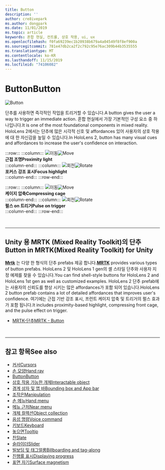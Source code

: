 ```yaml
---
title: Button
description: ''
author: cre8ivepark
ms.author: dongpark
ms.date: 11/01/2019
ms.topic: article
keywords: 혼합 현실, 컨트롤, 상호 작용, ui, ux
ms.openlocfilehash: f0fa69239ec1b20938b679a4a04549f8f8ef900a
ms.sourcegitcommit: 781e47db2ca2f2c792c95e76ac309b44b3535555
ms.translationtype: MT
ms.contentlocale: ko-KR
ms.lasthandoff: 11/15/2019
ms.locfileid: "74106082"
---
```

# <a name="button"></a><span data-ttu-id="ca454-103">Button</span><span class="sxs-lookup"><span data-stu-id="ca454-103">Button</span></span>

![Button](images/UX/UX_Hero_Button.jpg)

<span data-ttu-id="ca454-105">단추를 사용하면 즉각적인 작업을 트리거할 수 있습니다.</span><span class="sxs-lookup"><span data-stu-id="ca454-105">A button gives the user a way to trigger an immediate action.</span></span> <span data-ttu-id="ca454-106">혼합 현실에서 가장 기본적인 구성 요소 중 하나입니다.</span><span class="sxs-lookup"><span data-stu-id="ca454-106">It is one of the most foundational components in mixed reality.</span></span> <span data-ttu-id="ca454-107">HoloLens 2에서는 단추에 많은 시각적 신호 및 affordances 있어 사용자의 상호 작용에 대 한 자신감을 높일 수 있습니다.</span><span class="sxs-lookup"><span data-stu-id="ca454-107">In HoloLens 2, button has many visual cues and affordances to increase the user's confidence on interaction.</span></span> 


:::row:::
    :::column:::
       <span data-ttu-id="ca454-108">![이동](images/UX/UX_Button_Affordance_ProximityLight.jpg)</span><span class="sxs-lookup"><span data-stu-id="ca454-108">![Move](images/UX/UX_Button_Affordance_ProximityLight.jpg)</span></span><br>
       <span data-ttu-id="ca454-109">**근접 조명**</span><span class="sxs-lookup"><span data-stu-id="ca454-109">**Proximity light**</span></span><br>
    :::column-end:::
    :::column:::
       <span data-ttu-id="ca454-110">![회전](images/UX/UX_Button_Affordance_FocusHighlight.jpg)</span><span class="sxs-lookup"><span data-stu-id="ca454-110">![Rotate](images/UX/UX_Button_Affordance_FocusHighlight.jpg)</span></span><br>
        <span data-ttu-id="ca454-111">**포커스 강조 표시**</span><span class="sxs-lookup"><span data-stu-id="ca454-111">**Focus highlight**</span></span><br>
    :::column-end:::
:::row-end:::

:::row:::
    :::column:::
       <span data-ttu-id="ca454-112">![이동](images/UX/UX_Button_Affordance_Compression.jpg)</span><span class="sxs-lookup"><span data-stu-id="ca454-112">![Move](images/UX/UX_Button_Affordance_Compression.jpg)</span></span><br>
       <span data-ttu-id="ca454-113">**케이지 압축**</span><span class="sxs-lookup"><span data-stu-id="ca454-113">**Compressing cage**</span></span><br>
    :::column-end:::
    :::column:::
       <span data-ttu-id="ca454-114">![회전](images/UX/UX_Button_Affordance_Pulse.jpg)</span><span class="sxs-lookup"><span data-stu-id="ca454-114">![Rotate](images/UX/UX_Button_Affordance_Pulse.jpg)</span></span><br>
        <span data-ttu-id="ca454-115">**펄스 on 트리거**</span><span class="sxs-lookup"><span data-stu-id="ca454-115">**Pulse on trigger**</span></span><br>
    :::column-end:::
:::row-end:::

<br>


---

## <a name="button-in-mrtkmixed-reality-toolkit-for-unity"></a><span data-ttu-id="ca454-116">Unity 용 MRTK (Mixed Reality Toolkit)의 단추</span><span class="sxs-lookup"><span data-stu-id="ca454-116">Button in MRTK(Mixed Reality Toolkit) for Unity</span></span>
<span data-ttu-id="ca454-117">**[Mrtk](https://github.com/Microsoft/MixedRealityToolkit-Unity)** 는 다양 한 형식의 단추 prefabs 제공 합니다.</span><span class="sxs-lookup"><span data-stu-id="ca454-117">**[MRTK](https://github.com/Microsoft/MixedRealityToolkit-Unity)** provides various types of button prefabs.</span></span> <span data-ttu-id="ca454-118">HoloLens 2 및 HoloLens 1 gen의 셸 스타일 단추와 사용자 지정 예제를 찾을 수 있습니다.</span><span class="sxs-lookup"><span data-stu-id="ca454-118">You can find shell-style buttons for HoloLens 2 and HoloLens 1st gen as well as customized examples.</span></span> <span data-ttu-id="ca454-119">HoloLens 2 단추 prefab에는 사용자의 신뢰도를 향상 시키는 많은 affordances가 포함 되어 있습니다.</span><span class="sxs-lookup"><span data-stu-id="ca454-119">HoloLens 2 button prefab contains a lot of detailed affordances that improves user's confidence.</span></span> <span data-ttu-id="ca454-120">여기에는 근접 기반 강조 표시, 프런트 케이지 압축 및 트리거의 펄스 효과가 포함 됩니다.</span><span class="sxs-lookup"><span data-stu-id="ca454-120">It includes proximity-based highlight, compressing front cage, and the pulse effect on trigger.</span></span>

* [<span data-ttu-id="ca454-121">MRTK-단추</span><span class="sxs-lookup"><span data-stu-id="ca454-121">MRTK - Button</span></span>](https://microsoft.github.io/MixedRealityToolkit-Unity/Documentation/README_Button.html)



<br>

---


## <a name="see-also"></a><span data-ttu-id="ca454-122">참고 항목</span><span class="sxs-lookup"><span data-stu-id="ca454-122">See also</span></span>

* [<span data-ttu-id="ca454-123">커서</span><span class="sxs-lookup"><span data-stu-id="ca454-123">Cursors</span></span>](cursors.md)
* [<span data-ttu-id="ca454-124">손 모양</span><span class="sxs-lookup"><span data-stu-id="ca454-124">Hand ray</span></span>](point-and-commit.md)
* [<span data-ttu-id="ca454-125">Button</span><span class="sxs-lookup"><span data-stu-id="ca454-125">Button</span></span>](button.md)
* [<span data-ttu-id="ca454-126">상호 작용 가능한 개체</span><span class="sxs-lookup"><span data-stu-id="ca454-126">Interactable object</span></span>](interactable-object.md)
* [<span data-ttu-id="ca454-127">경계 상자 및 앱 바</span><span class="sxs-lookup"><span data-stu-id="ca454-127">Bounding box and App bar</span></span>](app-bar-and-bounding-box.md)
* [<span data-ttu-id="ca454-128">조작은</span><span class="sxs-lookup"><span data-stu-id="ca454-128">Manipulation</span></span>](direct-manipulation.md)
* [<span data-ttu-id="ca454-129">손 메뉴</span><span class="sxs-lookup"><span data-stu-id="ca454-129">Hand menu</span></span>](hand-menu.md)
* [<span data-ttu-id="ca454-130">메뉴 근처</span><span class="sxs-lookup"><span data-stu-id="ca454-130">Near menu</span></span>](near-menu.md)
* [<span data-ttu-id="ca454-131">개체 컬렉션</span><span class="sxs-lookup"><span data-stu-id="ca454-131">Object collection</span></span>](object-collection.md)
* [<span data-ttu-id="ca454-132">음성 명령</span><span class="sxs-lookup"><span data-stu-id="ca454-132">Voice command</span></span>](voice-input.md)
* [<span data-ttu-id="ca454-133">키보드</span><span class="sxs-lookup"><span data-stu-id="ca454-133">Keyboard</span></span>](keyboard.md)
* [<span data-ttu-id="ca454-134">놓으면</span><span class="sxs-lookup"><span data-stu-id="ca454-134">Tooltip</span></span>](tooltip.md)
* [<span data-ttu-id="ca454-135">찬</span><span class="sxs-lookup"><span data-stu-id="ca454-135">Slate</span></span>](slate.md)
* [<span data-ttu-id="ca454-136">슬라이더</span><span class="sxs-lookup"><span data-stu-id="ca454-136">Slider</span></span>](slider.md)
* [<span data-ttu-id="ca454-137">빌보딩 및 태그얼롱</span><span class="sxs-lookup"><span data-stu-id="ca454-137">Billboarding and tag-along</span></span>](billboarding-and-tag-along.md)
* [<span data-ttu-id="ca454-138">진행률 표시</span><span class="sxs-lookup"><span data-stu-id="ca454-138">Displaying progress</span></span>](progress.md)
* [<span data-ttu-id="ca454-139">표면 자기</span><span class="sxs-lookup"><span data-stu-id="ca454-139">Surface magnetism</span></span>](surface-magnetism.md)
